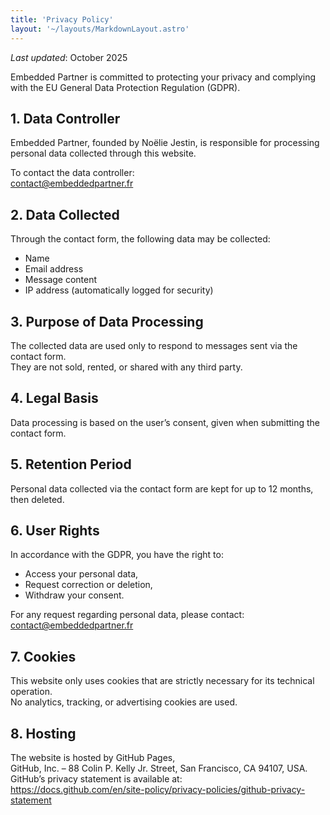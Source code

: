 ```yaml
---
title: 'Privacy Policy'
layout: '~/layouts/MarkdownLayout.astro'
---
```


_Last updated_: October 2025

Embedded Partner is committed to protecting your privacy and complying with the EU General Data Protection Regulation (GDPR).

## 1. Data Controller

Embedded Partner, founded by Noëlie Jestin, is responsible for processing personal data collected through this website.

To contact the data controller:  
contact@embeddedpartner.fr

## 2. Data Collected

Through the contact form, the following data may be collected:

- Name
- Email address
- Message content
- IP address (automatically logged for security)

## 3. Purpose of Data Processing

The collected data are used only to respond to messages sent via the contact form.  
They are not sold, rented, or shared with any third party.

## 4. Legal Basis

Data processing is based on the user’s consent, given when submitting the contact form.

## 5. Retention Period

Personal data collected via the contact form are kept for up to 12 months, then deleted.

## 6. User Rights

In accordance with the GDPR, you have the right to:

- Access your personal data,
- Request correction or deletion,
- Withdraw your consent.

For any request regarding personal data, please contact:  
contact@embeddedpartner.fr

## 7. Cookies

This website only uses cookies that are strictly necessary for its technical operation.  
No analytics, tracking, or advertising cookies are used.

## 8. Hosting

The website is hosted by GitHub Pages,  
GitHub, Inc. – 88 Colin P. Kelly Jr. Street, San Francisco, CA 94107, USA.  
GitHub’s privacy statement is available at:  
https://docs.github.com/en/site-policy/privacy-policies/github-privacy-statement
